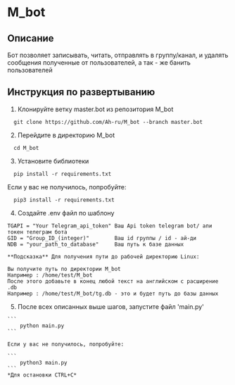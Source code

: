 # M_bot

## Описание 
Бот позволяет записывать, читать, отправлять в группу/канал, и удалять сообщения полученные от пользователей, а так - же банить пользователей


## Инструкция по развертыванию
  1. Клонируйте ветку master.bot из репозитория M_bot

  ```
    git clone https://github.com/Ah-ru/M_bot --branch master.bot
  ```

  2. Перейдите в директорию M_bot

  ```
    cd M_bot
  ```

  3. Установите библиотеки

  ```
    pip install -r requirements.txt
  ```

  Если у вас не получилось, попробуйте:

  ```
    pip3 install -r requirements.txt
  ```

  4. Создайте .env файл по шаблону
    
    TGAPI = "Your Telegram_api_token" Ваш Api token telegram bot/ апи токен телеграм бота
    GID = "Group_ID_(integer)"        Ваш id группы / id - ай-ди
    NDB = "your_path_to_database"     Ваш путь к базе данных

    **Подсказка** Для получения пути до рабочей директорию Linux:

    Вы получите путь по директории M_bot
    Например : /home/test/M_bot
    После этого добавьте в конец любой текст на английском с расширение .db
    Например : /home/test/M_bot/tg.db - это и будет путь до базы данных

  5. После всех описанных выше шагов, запустите файл 'main.py'

    ```
        python main.py
    ```

    Если у вас не получилось, попробуйте:

    ```
        python3 main.py
    ```
    *Для остановки CTRL+C*
    
